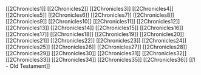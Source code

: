 [[2Chronicles1]]
[[2Chronicles2]]
[[2Chronicles3]]
[[2Chronicles4]]
[[2Chronicles5]]
[[2Chronicles6]]
[[2Chronicles7]]
[[2Chronicles8]]
[[2Chronicles9]]
[[2Chronicles10]]
[[2Chronicles11]]
[[2Chronicles12]]
[[2Chronicles13]]
[[2Chronicles14]]
[[2Chronicles15]]
[[2Chronicles16]]
[[2Chronicles17]]
[[2Chronicles18]]
[[2Chronicles19]]
[[2Chronicles20]]
[[2Chronicles21]]
[[2Chronicles22]]
[[2Chronicles23]]
[[2Chronicles24]]
[[2Chronicles25]]
[[2Chronicles26]]
[[2Chronicles27]]
[[2Chronicles28]]
[[2Chronicles29]]
[[2Chronicles30]]
[[2Chronicles31]]
[[2Chronicles32]]
[[2Chronicles33]]
[[2Chronicles34]]
[[2Chronicles35]]
[[2Chronicles36]]
[[1 - Old Testament]]